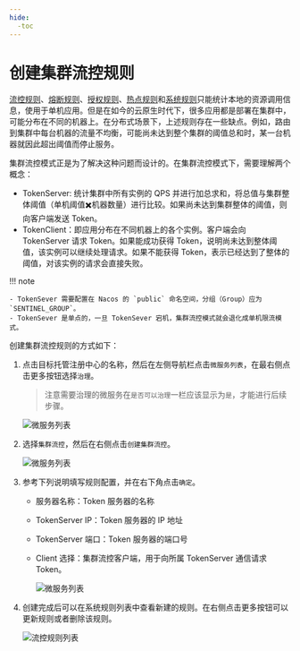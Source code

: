 ```yaml
---
hide:
  -toc
---
```


# 创建集群流控规则

[流控规则](flow-control.md)、[熔断规则](circuit-breaker.md)、[授权规则](auth.md)、[热点规则](hotspot.md)和[系统规则](system.md)只能统计本地的资源调用信息，使用于单机应用。但是在如今的云原生时代下，很多应用都是部署在集群中，可能分布在不同的机器上。在分布式场景下，上述规则存在一些缺点。例如，路由到集群中每台机器的流量不均衡，可能尚未达到整个集群的阈值总和时，某一台机器就因此超出阈值而停止服务。

集群流控模式正是为了解决这种问题而设计的。在集群流控模式下，需要理解两个概念：

- TokenServer: 统计集群中所有实例的 QPS 并进行加总求和，将总值与集群整体阈值（单机阈值✖️机器数量）进行比较。如果尚未达到集群整体的阈值，则向客户端发送 Token。
- TokenClient：即应用分布在不同机器上的各个实例。客户端会向 TokenServer 请求 Token。如果能成功获得 Token，说明尚未达到整体阈值，该实例可以继续处理请求。如果不能获得 Token，表示已经达到了整体的阈值，对该实例的请求会直接失败。

!!! note

    - TokenSever 需要配置在 Nacos 的 `public` 命名空间，分组（Group）应为 `SENTINEL_GROUP`。
    - TokenSever 是单点的，一旦 TokenSever 宕机，集群流控模式就会退化成单机限流模式。

创建集群流控规则的方式如下：

1. 点击目标托管注册中心的名称，然后在左侧导航栏点击`微服务列表`，在最右侧点击更多按钮选择`治理`。

    > 注意需要治理的微服务在`是否可以治理`一栏应该显示为`是`，才能进行后续步骤。

    ![微服务列表](https://docs.daocloud.io/daocloud-docs-images/docs/zh/docs/skoala/images/gov00.png)

2. 选择`集群流控`，然后在右侧点击`创建集群流控`。

    ![微服务列表](https://docs.daocloud.io/daocloud-docs-images/docs/zh/docs/skoala/images/gov17.png)

3. 参考下列说明填写规则配置，并在右下角点击`确定`。

    - 服务器名称：Token 服务器的名称
    - TokenServer IP：Token 服务器的 IP 地址
    - TokenServer 端口：Token 服务器的端口号
    - Client 选择：集群流控客户端，用于向所属 TokenServer 通信请求 Token。

        ![微服务列表](https://docs.daocloud.io/daocloud-docs-images/docs/zh/docs/skoala/images/gov18.png)

4. 创建完成后可以在系统规则列表中查看新建的规则。在右侧点击更多按钮可以更新规则或者删除该规则。

    ![流控规则列表](https://docs.daocloud.io/daocloud-docs-images/docs/zh/docs/skoala/images/gov19.png)
